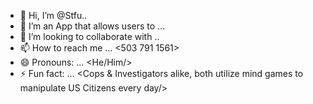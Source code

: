 - 👋 Hi, I’m @Stfu..
- 👀 I’m an App that allows users to ...  <invoke their Fifth Amendmemt Right without saying a single word/>
- 💞️ I’m looking to collaborate with .. <Major Corprations>
- 📫 How to reach me ... <503 791 1561>
- 😄 Pronouns: ... <He/Him/>
- ⚡ Fun fact: ... <Cops & Investigators alike, both utilize mind games to manipulate US Citizens every day/> 

<!---
bestoutcomes1989/bestoutcomes1989 is a ✨ special ✨ repository because its `README.md` (this file) appears on your GitHub profile.
You can click the Preview link to take a look at your changes.
--- >
